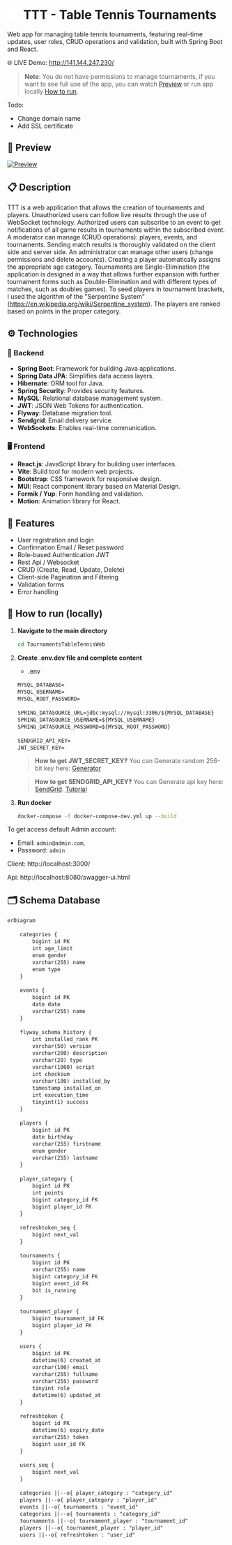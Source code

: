# <img src="./icon.png" alt="Table Tennis Icon" width="30" /> TTT - Table Tennis Tournaments

Web app for managing table tennis tournaments, featuring real-time updates, user roles, CRUD operations and validation, built with Spring Boot and React.

🌐 LIVE Demo: http://141.144.247.230/

   > **Note**: You do not have permissions to manage tournaments, if you want to see full use of the app, you can watch [Preview](#-preview) or run app locally [How to run](#-how-to-run-locally).

Todo:
- Change domain name
- Add SSL certificate

## 🎥 Preview

[![Preview](https://img.youtube.com/vi/NyZq1Duw8SI/0.jpg)](https://www.youtube.com/watch?v=NyZq1Duw8SI)

## 📋 Description

TTT is a web application that allows the creation of tournaments and players. Unauthorized users can follow live results through the use of WebSocket technology. Authorized users can subscribe to an event to get notifications of all game results in tournaments within the subscribed event. A moderator can manage (CRUD operations): players, events, and tournaments. Sending match results is thoroughly validated on the client side and server side. An administrator can manage other users (change permissions and delete accounts). Creating a player automatically assigns the appropriate age category. Tournaments are Single-Elimination (the application is designed in a way that allows further expansion with further tournament forms such as Double-Elimination and with different types of matches, such as doubles games). To seed players in tournament brackets, I used the algorithm of the "Serpentine System"(https://en.wikipedia.org/wiki/Serpentine_system). The players are ranked based on points in the proper category.


## ⚙️ Technologies


### 🔧 Backend
- **Spring Boot**: Framework for building Java applications.
- **Spring Data JPA**: Simplifies data access layers.
- **Hibernate**: ORM tool for Java.
- **Spring Security**: Provides security features.
- **MySQL**: Relational database management system.
- **JWT**: JSON Web Tokens for authentication.
- **Flyway**: Database migration tool.
- **Sendgrid**: Email delivery service.
- **WebSockets**: Enables real-time communication.

### 🖥️ Frontend
- **React.js**: JavaScript library for building user interfaces.
- **Vite**: Build tool for modern web projects.
- **Bootstrap**: CSS framework for responsive design.
- **MUI**: React component library based on Material Design.
- **Formik / Yup**: Form handling and validation.
- **Motion**: Animation library for React.

## 🌟 Features
- User registration and login
- Confirmation Email / Reset password
- Role-based Authentication JWT
- Rest Api / Websocket
- CRUD (Create, Read, Update, Delete) 
- Client-side Pagination and Filtering
- Validation forms
- Error handling

## 🚀 How to run (locally)


1. **Navigate to the main directory**
    ```bash
    cd TournamentsTableTennisWeb
    ```

2. **Create .env.dev file and complete content**

   - .env
   
    ```
    MYSQL_DATABASE=
    MYSQL_USERNAME=
    MYSQL_ROOT_PASSWORD=
    
    SPRING_DATASOURCE_URL=jdbc:mysql://mysql:3306/${MYSQL_DATABASE}
    SPRING_DATASOURCE_USERNAME=${MYSQL_USERNAME}
    SPRING_DATASOURCE_PASSWORD=${MYSQL_ROOT_PASSWORD}
    
    SENDGRID_API_KEY=
    JWT_SECRET_KEY=
    ```

  
   >  **How to get JWT_SECRET_KEY?** You can Generate random 256-bit key here: [Generator]( https://generate-random.org/encryption-key-generator?count=1&bytes=32&cipher=aes-256-cbc&string=&password=)
   
   >   **How to get SENDGRID_API_KEY?** You can Generate api key here: [SendGrid](https://sendgrid.com/en-us). [Tutorial](https://www.youtube.com/watch?v=Waty-a586hk)


3. **Run docker**

    ```bash
    docker-compose -f docker-compose-dev.yml up --build
    ```
   
To get access default Admin account:
- Email: `admin@admin.com`, 
- Password: `admin`

Client: http://localhost:3000/

Api: http://localhost:8080/swagger-ui.html


## 🗂️ Schema Database

```mermaid
erDiagram

    categories {
        bigint id PK
        int age_limit
        enum gender
        varchar(255) name
        enum type
    }

    events {
        bigint id PK
        date date
        varchar(255) name
    }

    flyway_schema_history {
        int installed_rank PK
        varchar(50) version
        varchar(200) description
        varchar(20) type
        varchar(1000) script
        int checksum
        varchar(100) installed_by
        timestamp installed_on
        int execution_time
        tinyint(1) success
    }

    players {
        bigint id PK
        date birthday
        varchar(255) firstname
        enum gender
        varchar(255) lastname
    }

    player_category {
        bigint id PK
        int points
        bigint category_id FK
        bigint player_id FK
    }

    refreshtoken_seq {
        bigint next_val
    }

    tournaments {
        bigint id PK
        varchar(255) name
        bigint category_id FK
        bigint event_id FK
        bit is_running
    }

    tournament_player {
        bigint tournament_id FK
        bigint player_id FK
    }

    users {
        bigint id PK
        datetime(6) created_at
        varchar(100) email
        varchar(255) fullname
        varchar(255) password
        tinyint role
        datetime(6) updated_at
    }

    refreshtoken {
        bigint id PK
        datetime(6) expiry_date
        varchar(255) token
        bigint user_id FK
    }

    users_seq {
        bigint next_val
    }

    categories ||--o{ player_category : "category_id"
    players ||--o{ player_category : "player_id"
    events ||--o{ tournaments : "event_id"
    categories ||--o{ tournaments : "category_id"
    tournaments ||--o{ tournament_player : "tournament_id"
    players ||--o{ tournament_player : "player_id"
    users ||--o{ refreshtoken : "user_id"
```


